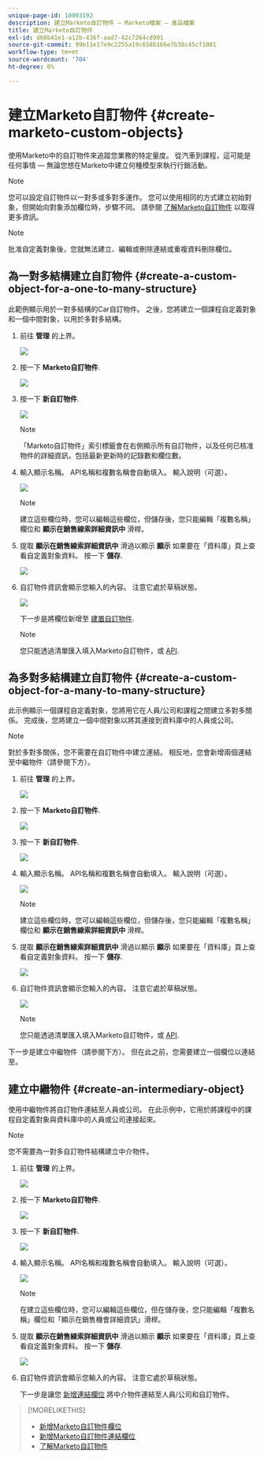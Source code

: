 ```yaml
---
unique-page-id: 10093192
description: 建立Marketo自訂物件 — Marketo檔案 — 產品檔案
title: 建立Marketo自訂物件
exl-id: d68b41e1-a12b-436f-aad7-42c7264cd901
source-git-commit: 99b11e17e9c2255a19c658b166e7b38c45cf1001
workflow-type: tm+mt
source-wordcount: '704'
ht-degree: 0%

---
```


# 建立Marketo自訂物件 {#create-marketo-custom-objects}

使用Marketo中的自訂物件來追蹤您業務的特定量度。 從汽車到課程，這可能是任何事情 — 無論您想在Marketo中建立何種模型來執行行銷活動。

>[!NOTE]
>
>您可以設定自訂物件以一對多或多對多運作。 您可以使用相同的方式建立初始對象，但開始向對象添加欄位時，步驟不同。 請參閱  [了解Marketo自訂物件](/help/marketo/product-docs/administration/marketo-custom-objects/understanding-marketo-custom-objects.md) 以取得更多資訊。

>[!NOTE]
>
>批准自定義對象後，您就無法建立、編輯或刪除連結或重複資料刪除欄位。

## 為一對多結構建立自訂物件 {#create-a-custom-object-for-a-one-to-many-structure}

此範例顯示用於一對多結構的Car自訂物件。 之後，您將建立一個課程自定義對象和一個中間對象，以用於多對多結構。

1. 前往 **管理** 的上界。

   ![](assets/create-marketo-custom-objects-1.png)

1. 按一下 **Marketo自訂物件**.

   ![](assets/create-marketo-custom-objects-2.png)

1. 按一下 **新自訂物件**.

   ![](assets/create-marketo-custom-objects-3.png)

   >[!NOTE]
   >
   >「Marketo自訂物件」索引標籤會在右側顯示所有自訂物件，以及任何已核准物件的詳細資訊，包括最新更新時的記錄數和欄位數。

1. 輸入顯示名稱。 API名稱和複數名稱會自動填入。 輸入說明（可選）。

   ![](assets/create-marketo-custom-objects-4.png)

   >[!NOTE]
   >
   >建立這些欄位時，您可以編輯這些欄位，但儲存後，您只能編輯「複數名稱」欄位和 **顯示在銷售線索詳細資訊中** 滑桿。

1. 提取 **顯示在銷售線索詳細資訊中** 滑過以顯示 **顯示** 如果要在「資料庫」頁上查看自定義對象資料。 按一下 **儲存**.

   ![](assets/create-marketo-custom-objects-5.png)

1. 自訂物件資訊會顯示您輸入的內容。 注意它處於草稿狀態。

   ![](assets/create-marketo-custom-objects-6.png)

   下一步是將欄位新增至 [建置自訂物件](/help/marketo/product-docs/administration/marketo-custom-objects/add-marketo-custom-object-fields.md).

   >[!NOTE]
   >
   >您只能透過清單匯入填入Marketo自訂物件，或 [API](https://developers.marketo.com/documentation/rest/).

## 為多對多結構建立自訂物件 {#create-a-custom-object-for-a-many-to-many-structure}

此示例顯示一個課程自定義對象，您將用它在人員/公司和課程之間建立多對多關係。 完成後，您將建立一個中間對象以將其連接到資料庫中的人員或公司。

>[!NOTE]
>
>對於多對多關係，您不需要在自訂物件中建立連結。 相反地，您會新增兩個連結至中繼物件（請參閱下方）。

1. 前往 **管理** 的上界。

   ![](assets/create-marketo-custom-objects-7.png)

1. 按一下 **Marketo自訂物件**.

   ![](assets/create-marketo-custom-objects-8.png)

1. 按一下 **新自訂物件**.

   ![](assets/create-marketo-custom-objects-9.png)

1. 輸入顯示名稱。 API名稱和複數名稱會自動填入。 輸入說明（可選）。

   ![](assets/create-marketo-custom-objects-10.png)

   >[!NOTE]
   >
   >建立這些欄位時，您可以編輯這些欄位，但儲存後，您只能編輯「複數名稱」欄位和 **顯示在銷售線索詳細資訊中** 滑桿。

1. 提取 **顯示在銷售線索詳細資訊中** 滑過以顯示 **顯示** 如果要在「資料庫」頁上查看自定義對象資料。 按一下 **儲存**.

   ![](assets/create-marketo-custom-objects-11.png)

1. 自訂物件資訊會顯示您輸入的內容。 注意它處於草稿狀態。

   ![](assets/create-marketo-custom-objects-12.png)

   >[!NOTE]
   >
   >您只能透過清單匯入填入Marketo自訂物件，或 [API](https://developers.marketo.com/documentation/rest/).

下一步是建立中繼物件（請參閱下方）。 但在此之前，您需要建立一個欄位以連結至。

## 建立中繼物件 {#create-an-intermediary-object}

使用中繼物件將自訂物件連結至人員或公司。 在此示例中，它用於將課程中的課程自定義對象與資料庫中的人員或公司連接起來。

>[!NOTE]
>
>您不需要為一對多自訂物件結構建立中介物件。

1. 前往 **管理** 的上界。

   ![](assets/create-marketo-custom-objects-13.png)

1. 按一下 **Marketo自訂物件**.

   ![](assets/create-marketo-custom-objects-14.png)

1. 按一下 **新自訂物件**.

   ![](assets/create-marketo-custom-objects-15.png)

1. 輸入顯示名稱。 API名稱和複數名稱會自動填入。 輸入說明（可選）。

   ![](assets/create-marketo-custom-objects-16.png)

   >[!NOTE]
   >
   >在建立這些欄位時，您可以編輯這些欄位，但在儲存後，您只能編輯「複數名稱」欄位和「顯示在銷售機會詳細資訊」滑桿。

1. 提取 **顯示在銷售線索詳細資訊中** 滑過以顯示 **顯示** 如果要在「資料庫」頁上查看自定義對象資料。 按一下 **儲存**.

   ![](assets/create-marketo-custom-objects-17.png)

1. 自訂物件資訊會顯示您輸入的內容。 注意它處於草稿狀態。

   下一步是讓您 [新增連結欄位](/help/marketo/product-docs/administration/marketo-custom-objects/add-marketo-custom-object-link-fields.md) 將中介物件連結至人員/公司和自訂物件。

>[!MORELIKETHIS]
>
>* [新增Marketo自訂物件欄位](/help/marketo/product-docs/administration/marketo-custom-objects/add-marketo-custom-object-fields.md)
>* [新增Marketo自訂物件連結欄位](/help/marketo/product-docs/administration/marketo-custom-objects/add-marketo-custom-object-link-fields.md)
>* [了解Marketo自訂物件](/help/marketo/product-docs/administration/marketo-custom-objects/understanding-marketo-custom-objects.md)

